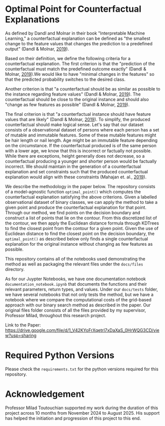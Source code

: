 # Optimal Point for Counterfactual Explanations

As defined by Dandl and Molnar in their book "Interpretable Machine Learning," a counterfactual explanation can be defined as "the smallest change to the feature values that changes the prediction to a predefined output" (Dandl & Molnar, [2019](https://christophm.github.io/interpretable-ml-book/)). 

Based on their definition, we define the following criteria for a counterfactual explanation. The first criterion is that the "prediction of the counterfactual must match the predefined outcome exactly" (Dandl & Molnar, [2019](https://christophm.github.io/interpretable-ml-book/)).We would like to have "minimal changes in the features" so that the predicted probability switches to the desired class. 

Another criterion is that "a counterfactual should be as similar as possible to the instance regarding feature values" (Dandl & Molnar, [2019](https://christophm.github.io/interpretable-ml-book/)). The counterfactual should be close to the original instance and should also "change as few features as possible" (Dandl & Molnar, [2019](https://christophm.github.io/interpretable-ml-book/)). 

The final criterion is that "a counterfactual instance should have feature values that are likely" (Dandl & Molnar, [2019](https://christophm.github.io/interpretable-ml-book/)). To simplify, the produced counterfactual should make logical sense. Let's say that our dataset consists of a observational dataset of persons where each person has a set of mutable and immutable features. Some of these mutable features might be hair length or nail length. Age might be an immutable feature depending on the circumstance. If the counterfactual produced is of the same person with a lower age, we know that this is incorrect or factually not possible. While there are exceptions, height generally does not decrease, so a counterfactual producing a younger and shorter person would be factually incorrect. We should maintain in the generation of a counterfactual explanation and set constraints such that the produced counterfactual explanation would align with these constraints (Mahajan et. al., [2019](https://arxiv.org/abs/1912.03277)).


We describe the methodology in the paper below. The repository consists of a model-agnostic function ```optimal_point()``` which computes the counterfactual explanation satisfying the above criterions. Given a labelled observational dataset of binary classes, we can apply the method to take a given point and produce the counterfactual explanation for that point. Through our method, we find points on the decision boundary and construct a list of points that lie on the contour. From this discretized list of the contour, we then apply the Euclidean distance formula through KDTrees to find the closest point from the contour for a given point. Given the use of Euclidean distance to find the closest point on the decision boundary, the ```optimal_point()``` as described below only finds a single counterfactual explanation for the original instance without changing as few features as possible. 

This repository contains all of the notebooks used demonstrating the method as well as packaging the relevant files under the ```docs/files``` directory. 

As for our Juypter Notebooks, we have one documentation notebook ```documentation_notebook.ipynb``` that documents the functions and their relevant parameters, return types, and values. Under our ```docs/tests``` folder, we have several notebooks that not only tests the method, but we have a notebook where we compare the computational costs of the grid-based approach with our binary search method as described in the paper. Our original files folder consists of all the files provided by my supervisor, Professor Milad, throughout this research project. 

Link to the Paper: https://drive.google.com/file/d/1_V42KYoFrXqetrI7xDaXaS_0HrWQG3CD/view?usp=sharing

# Required Python Versions # 

Please check the ```requirements.txt``` for the python versions required for this repository. 


# Acknowledgement # 

Professor Milad Toutouchian supported my work during the duration of this project across 10 months from November 2024 to August 2025. His support has helped the initiation and progression of this project to this end. 





